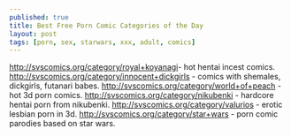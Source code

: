 ```yaml
---
published: true
title: Best Free Porn Comic Categories of the Day
layout: post
tags: [porn, sex, starwars, xxx, adult, comics]
---
```

http://svscomics.org/category/royal+koyanagi​ - hot hentai incest comics.
http://svscomics.org/category/innocent+dickgirls - comics with shemales, dickgirls, futanari babes.
http://svscomics.org/category/world+of+peach - hot 3d porn comics.
http://svscomics.org/category/nikubenki - hardcore hentai porn from nikubenki.
http://svscomics.org/category/valurios - erotic lesbian porn in 3d.
http://svscomics.org/category/star+wars - porn comic parodies based on star wars.